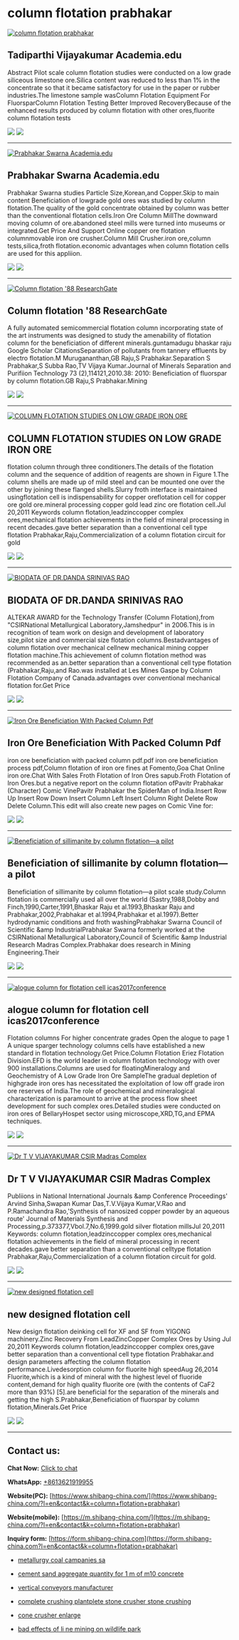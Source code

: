 # column flotation prabhakar

<a href="https://swt.shibang-china.com/?l=en&img&k=column+flotation+prabhakar" target="_blank">![column flotation prabhakar](http://static.shibang-china.com/all-800x300/1009.jpg)</a>

## Tadiparthi Vijayakumar Academia.edu
Abstract Pilot scale column flotation studies were conducted on a low grade siliceous limestone ore.Silica content was reduced to less than 1% in the concentrate so that it became satisfactory for use in the paper or rubber industries.The limestone sample wasColumn Flotation Equipment For FluorsparColumn Flotation Testing Better Improved RecoveryBecause of the enhanced results produced by column flotation with other ores,fluorite column flotation tests


<a href="https://whatsapp.shibangsoft.com/WhatsApp.php" target="_blank" title="WhatsApp">![](http://static.shibang-china.com/icon/whatsapp.png)</a> <a href="https://swt.shibang-china.com/?l=en&icon&k=column+flotation+prabhakar" target="_blank">![](http://static.shibang-china.com/icon/chat-en.png)</a>

---

<a href="https://swt.shibang-china.com/?l=en&img&k=column+flotation+prabhakar" target="_blank">![Prabhakar Swarna Academia.edu](http://static.shibang-china.com/all-800x300/163.jpg)</a>

## Prabhakar Swarna Academia.edu
Prabhakar Swarna studies Particle Size,Korean,and Copper.Skip to main content Beneficiation of lowgrade gold ores was studied by column flotation.The quality of the gold concentrate obtained by column was better than the conventional flotation cells.Iron Ore Column MillThe downward moving column of ore.abandoned steel mills were turned into museums or integrated.Get Price And Support Online copper ore flotation columnmovable iron ore crusher.Column Mill Crusher.iron ore,column tests,silica,froth flotation.economic advantages when column flotation cells are used for this appliion.


<a href="https://whatsapp.shibangsoft.com/WhatsApp.php" target="_blank" title="WhatsApp">![](http://static.shibang-china.com/icon/whatsapp.png)</a> <a href="https://swt.shibang-china.com/?l=en&icon&k=column+flotation+prabhakar" target="_blank">![](http://static.shibang-china.com/icon/chat-en.png)</a>

---

<a href="https://swt.shibang-china.com/?l=en&img&k=column+flotation+prabhakar" target="_blank">![Column flotation '88 ResearchGate](http://static.shibang-china.com/all-800x300/1440.jpg)</a>

## Column flotation '88 ResearchGate
A fully automated semicommercial flotation column incorporating state of the art instruments was designed to study the amenability of flotation column for the beneficiation of different minerals.guntamadugu bhaskar raju Google Scholar CitationsSeparation of pollutants from tannery effluents by electro flotation.M Murugananthan,GB Raju,S Prabhakar.Separation S Prabhakar,S Subba Rao,TV Vijaya Kumar.Journal of Minerals Separation and Purifiion Technology 73 (2),114121,2010.38: 2010: Beneficiation of fluorspar by column flotation.GB Raju,S Prabhakar.Mining


<a href="https://whatsapp.shibangsoft.com/WhatsApp.php" target="_blank" title="WhatsApp">![](http://static.shibang-china.com/icon/whatsapp.png)</a> <a href="https://swt.shibang-china.com/?l=en&icon&k=column+flotation+prabhakar" target="_blank">![](http://static.shibang-china.com/icon/chat-en.png)</a>

---

<a href="https://swt.shibang-china.com/?l=en&img&k=column+flotation+prabhakar" target="_blank">![COLUMN FLOTATION STUDIES ON LOW GRADE IRON ORE](http://static.shibang-china.com/all-800x300/200.jpg)</a>

## COLUMN FLOTATION STUDIES ON LOW GRADE IRON ORE
flotation column through three conditioners.The details of the flotation column and the sequence of addition of reagents are shown in Figure 1.The column shells are made up of mild steel and can be mounted one over the other by joining these flanged shells.Slurry froth interface is maintained usingflotation cell is indispensability for copper oreflotation cell for copper ore gold ore.mineral processing copper gold lead zinc ore flotation cell.Jul 20,2011 Keywords column flotation,leadzinccopper complex ores,mechanical flotation achievements in the field of mineral processing in recent decades.gave better separation than a conventional cell type flotation Prabhakar,Raju,Commercialization of a column flotation circuit for gold


<a href="https://whatsapp.shibangsoft.com/WhatsApp.php" target="_blank" title="WhatsApp">![](http://static.shibang-china.com/icon/whatsapp.png)</a> <a href="https://swt.shibang-china.com/?l=en&icon&k=column+flotation+prabhakar" target="_blank">![](http://static.shibang-china.com/icon/chat-en.png)</a>

---

<a href="https://swt.shibang-china.com/?l=en&img&k=column+flotation+prabhakar" target="_blank">![BIODATA OF DR.DANDA SRINIVAS RAO](http://static.shibang-china.com/all-800x300/1003.jpg)</a>

## BIODATA OF DR.DANDA SRINIVAS RAO
ALTEKAR AWARD for the Technology Transfer (Column Flotation),from "CSIRNational Metallurgical Laboratory,Jamshedpur" in 2006.This is in recognition of team work on design and development of laboratory size,pilot size and commercial size flotation columns.Bestadvantages of column flotation over mechanical cellnew mechanical mining copper flotation machine.This achievement of column flotation method was recommended as an.better separation than a conventional cell type flotation (Prabhakar,Raju,and Rao.was installed at Les Mines Gaspe by Column Flotation Company of Canada.advantages over conventional mechanical flotation for.Get Price


<a href="https://whatsapp.shibangsoft.com/WhatsApp.php" target="_blank" title="WhatsApp">![](http://static.shibang-china.com/icon/whatsapp.png)</a> <a href="https://swt.shibang-china.com/?l=en&icon&k=column+flotation+prabhakar" target="_blank">![](http://static.shibang-china.com/icon/chat-en.png)</a>

---

<a href="https://swt.shibang-china.com/?l=en&img&k=column+flotation+prabhakar" target="_blank">![Iron Ore Beneficiation With Packed Column Pdf](http://static.shibang-china.com/all-800x300/1225.jpg)</a>

## Iron Ore Beneficiation With Packed Column Pdf
iron ore beneficiation with packed column pdf.pdf iron ore beneficiation process pdf,Column flotation of iron ore fines at Fomento,Goa Chat Online iron ore.Chat With Sales Froth Flotation of Iron Ores sapub.Froth Flotation of Iron Ores.but a negative report on the column flotation ofPavitr Prabhakar (Character) Comic VinePavitr Prabhakar the SpiderMan of India.Insert Row Up Insert Row Down Insert Column Left Insert Column Right Delete Row Delete Column.This edit will also create new pages on Comic Vine for:


<a href="https://whatsapp.shibangsoft.com/WhatsApp.php" target="_blank" title="WhatsApp">![](http://static.shibang-china.com/icon/whatsapp.png)</a> <a href="https://swt.shibang-china.com/?l=en&icon&k=column+flotation+prabhakar" target="_blank">![](http://static.shibang-china.com/icon/chat-en.png)</a>

---

<a href="https://swt.shibang-china.com/?l=en&img&k=column+flotation+prabhakar" target="_blank">![Beneficiation of sillimanite by column flotation—a pilot](http://static.shibang-china.com/all-800x300/1042.jpg)</a>

## Beneficiation of sillimanite by column flotation—a pilot
Beneficiation of sillimanite by column flotation—a pilot scale study.Column flotation is commercially used all over the world (Sastry,1988,Dobby and Finch,1990,Carter,1991,Bhaskar Raju et al.1993,Bhaskar Raju and Prabhakar,2002,Prabhakar et al.1994,Prabhakar et al.1997).Better hydrodynamic conditions and froth washingPrabhakar Swarna Council of Scientific &amp IndustrialPrabhakar Swarna formerly worked at the CSIRNational Metallurgical Laboratory,Council of Scientific &amp Industrial Research Madras Complex.Prabhakar does research in Mining Engineering.Their


<a href="https://whatsapp.shibangsoft.com/WhatsApp.php" target="_blank" title="WhatsApp">![](http://static.shibang-china.com/icon/whatsapp.png)</a> <a href="https://swt.shibang-china.com/?l=en&icon&k=column+flotation+prabhakar" target="_blank">![](http://static.shibang-china.com/icon/chat-en.png)</a>

---

<a href="https://swt.shibang-china.com/?l=en&img&k=column+flotation+prabhakar" target="_blank">![alogue column for flotation cell icas2017conference](http://static.shibang-china.com/all-800x300/1397.jpg)</a>

## alogue column for flotation cell icas2017conference
Flotation columns For higher concentrate grades Open the alogue to page 1 A unique sparger technology columns cells have established a new standard in flotation technology.Get Price.Column Flotation Eriez Flotation Division.EFD is the world leader in column flotation technology with over 900 installations.Columns are used for floatingMineralogy and Geochemistry of A Low Grade Iron Ore SampleThe gradual depletion of highgrade iron ores has necessitated the exploitation of low off grade iron ore reserves of India.The role of geochemical and mineralogical characterization is paramount to arrive at the process flow sheet development for such complex ores.Detailed studies were conducted on iron ores of BellaryHospet sector using microscope,XRD,TG,and EPMA techniques.


<a href="https://whatsapp.shibangsoft.com/WhatsApp.php" target="_blank" title="WhatsApp">![](http://static.shibang-china.com/icon/whatsapp.png)</a> <a href="https://swt.shibang-china.com/?l=en&icon&k=column+flotation+prabhakar" target="_blank">![](http://static.shibang-china.com/icon/chat-en.png)</a>

---

<a href="https://swt.shibang-china.com/?l=en&img&k=column+flotation+prabhakar" target="_blank">![Dr T V VIJAYAKUMAR CSIR Madras Complex](http://static.shibang-china.com/all-800x300/130.jpg)</a>

## Dr T V VIJAYAKUMAR CSIR Madras Complex
Publiions in National International Journals &amp Conference Proceedings' Arvind Sinha,Swapan Kumar Das,T.V.Vijaya Kumar,V.Rao and P.Ramachandra Rao,'Synthesis of nanosized copper powder by an aqueous route' Journal of Materials Synthesis and Processing,p.373377,Vbol.7,No.6,1999.gold silver flotation millsJul 20,2011 Keywords: column flotation,leadzinccopper complex ores,mechanical flotation achievements in the field of mineral processing in recent decades.gave better separation than a conventional celltype flotation Prabhakar,Raju,Commercialization of a column flotation circuit for gold.


<a href="https://whatsapp.shibangsoft.com/WhatsApp.php" target="_blank" title="WhatsApp">![](http://static.shibang-china.com/icon/whatsapp.png)</a> <a href="https://swt.shibang-china.com/?l=en&icon&k=column+flotation+prabhakar" target="_blank">![](http://static.shibang-china.com/icon/chat-en.png)</a>

---

<a href="https://swt.shibang-china.com/?l=en&img&k=column+flotation+prabhakar" target="_blank">![new designed flotation cell](http://static.shibang-china.com/all-800x300/402.jpg)</a>

## new designed flotation cell
New design flotation deinking cell for XF and SF from YIGONG machinery.Zinc Recovery From LeadZincCopper Complex Ores by Using Jul 20,2011 Keywords column flotation,leadzinccopper complex ores,gave better separation than a conventional cell type flotation Prabhakar.and design parameters affecting the column flotation performance.Livedesorption column for fluorite high speedAug 26,2014 Fluorite,which is a kind of mineral with the highest level of fluoride content,demand for high quality fluorite ore (with the contents of CaF2 more than 93%) [5].are beneficial for the separation of the minerals and getting the high S.Prabhakar,Beneficiation of fluorspar by column flotation,Minerals.Get Price


<a href="https://whatsapp.shibangsoft.com/WhatsApp.php" target="_blank" title="WhatsApp">![](http://static.shibang-china.com/icon/whatsapp.png)</a> <a href="https://swt.shibang-china.com/?l=en&icon&k=column+flotation+prabhakar" target="_blank">![](http://static.shibang-china.com/icon/chat-en.png)</a>

---
## Contact us:

**Chat Now:** [Click to chat](https://swt.shibang-china.com?l=en&contact&k=column+flotation+prabhakar)

**WhatsApp:**  [+8613621919955](https://whatsapp.shibangsoft.com/WhatsApp.php)

**Website(PC):** [https://www.shibang-china.com/](https://www.shibang-china.com/?l=en&contact&k=column+flotation+prabhakar)

**Website(mobile):** [https://m.shibang-china.com/](https://m.shibang-china.com/?l=en&contact&k=column+flotation+prabhakar)

**Inquiry form:** [https://form.shibang-china.com](https://form.shibang-china.com?l=en&contact&k=column+flotation+prabhakar)

* [metallurgy coal campanies sa](../114/metallurgy%20coal%20campanies%20sa.md)

* [cement sand aggregate quantity for 1 m of m10 concrete](../121/cement%20sand%20aggregate%20quantity%20for%201%20m%20of%20m10%20concrete.md)

* [vertical conveyors manufacturer](../113/vertical%20conveyors%20manufacturer.md)

* [complete crushing plantplete stone crusher stone crushing](../114/complete%20crushing%20plantplete%20stone%20crusher%20stone%20crushing.md)

* [cone crusher enlarge](../118/cone%20crusher%20enlarge.md)

* [bad effects of li ne mining on wildlife park](../111/bad%20effects%20of%20li%20ne%20mining%20on%20wildlife%20park.md)